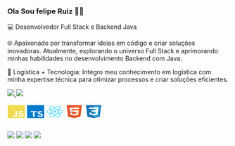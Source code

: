 ### Ola Sou felipe Ruiz 🖖🏾
💻 Desenvolvedor Full Stack e Backend Java

🌐 Apaixonado por transformar ideias em código e criar soluções inovadoras. Atualmente, explorando o universo Full Stack e aprimorando minhas habilidades no desenvolvimento Backend com Java.

🚚 Logística + Tecnologia: Integro meu conhecimento em logística com minha expertise técnica para otimizar processos e criar soluções eficientes.
<div>
  <a href="https://github.com/pupuruiz12">
    <img height="180em" src="https://github-readme-stats.vercel.app/api?username=pupuruiz12&show_icons=true&theme=dracula&include_all_commits=true&count_private=true"/>
  </a>

  <a href="https://github.com/pupuruiz12">
    <img height="180em" src="https://github-readme-stats.vercel.app/api/top-langs/?username=pupuruiz12&layout=compact&langs_count=16&theme=dracula"/>
  </a>
</div>

<div style="display: inline_block"><br>
  <img align="center" alt="fe-Js" height="30" width="40" src="https://raw.githubusercontent.com/devicons/devicon/master/icons/javascript/javascript-plain.svg">
  <img align="center" alt="fe-Ts" height="30" width="40" src="https://raw.githubusercontent.com/devicons/devicon/master/icons/typescript/typescript-plain.svg">
  <img align="center" alt="fe-React" height="30" width="40" src="https://raw.githubusercontent.com/devicons/devicon/master/icons/react/react-original.svg">
  <img align="center" alt="fe-HTML" height="30" width="40" src="https://raw.githubusercontent.com/devicons/devicon/master/icons/html5/html5-original.svg">
  <img align="center" alt="fe-CSS" height="30" width="40" src="https://raw.githubusercontent.com/devicons/devicon/master/icons/css3/css3-original.svg">
</div>

##

<divi>
  <a href="https://instagram.com/felipemateusruiz" target="_blank"><img src="https://img.shields.io/badge/-Instagram-%23E4405F?style=for-the-badge&logo=instagram&logoColor=white" target="_blank"></a>
 <a href="https://discord.gg/ruiz#9015" target="_blank"><img src="https://img.shields.io/badge/Discord-7289DA?style=for-the-badge&logo=discord&logoColor=white" target="_blank"></a> 
  <a href = "felipepupu12@gmail.com"><img src="https://img.shields.io/badge/-Gmail-%23333?style=for-the-badge&logo=gmail&logoColor=white" target="_blank"></a>
  <a href="https://www.linkedin.com/in/https://www.linkedin.com/in/felipe-ruiz-595b5022a?utm_source=share&utm_campaign=share_via&utm_content=profile&utm_medium=ios_app " target="_blank"><img src="https://img.shields.io/badge/-LinkedIn-%230077B5?style=for-the-badge&logo=linkedin&logoColor=white" target="_blank"></a> 
  
</divi>
